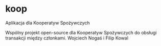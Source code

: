 # koop
Aplikacja dla Kooperatyw Spożywczych

Wspólny projekt open-source dla Kooperatyw Spożywczych do obsługi transakcji między członkami.
Wojciech Nogaś i Filip Kowal
